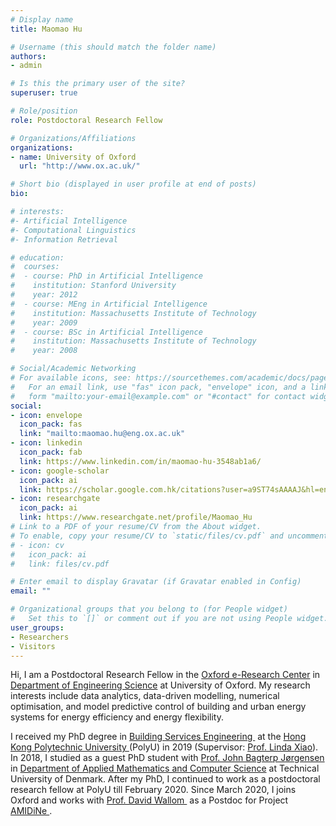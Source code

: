 ```yaml
---
# Display name
title: Maomao Hu

# Username (this should match the folder name)
authors:
- admin

# Is this the primary user of the site?
superuser: true

# Role/position
role: Postdoctoral Research Fellow

# Organizations/Affiliations
organizations:
- name: University of Oxford
  url: "http://www.ox.ac.uk/"

# Short bio (displayed in user profile at end of posts)
bio: 

# interests:
#- Artificial Intelligence
#- Computational Linguistics
#- Information Retrieval

# education:
#  courses:
#  - course: PhD in Artificial Intelligence
#    institution: Stanford University
#    year: 2012
#  - course: MEng in Artificial Intelligence
#    institution: Massachusetts Institute of Technology
#    year: 2009
#  - course: BSc in Artificial Intelligence
#    institution: Massachusetts Institute of Technology
#    year: 2008

# Social/Academic Networking
# For available icons, see: https://sourcethemes.com/academic/docs/page-builder/#icons
#   For an email link, use "fas" icon pack, "envelope" icon, and a link in the
#   form "mailto:your-email@example.com" or "#contact" for contact widget.
social:
- icon: envelope
  icon_pack: fas
  link: "mailto:maomao.hu@eng.ox.ac.uk"
- icon: linkedin
  icon_pack: fab
  link: https://www.linkedin.com/in/maomao-hu-3548ab1a6/
- icon: google-scholar
  icon_pack: ai
  link: https://scholar.google.com.hk/citations?user=a9ST74sAAAAJ&hl=en
- icon: researchgate
  icon_pack: ai
  link: https://www.researchgate.net/profile/Maomao_Hu
# Link to a PDF of your resume/CV from the About widget.
# To enable, copy your resume/CV to `static/files/cv.pdf` and uncomment the lines below.
# - icon: cv
#   icon_pack: ai
#   link: files/cv.pdf

# Enter email to display Gravatar (if Gravatar enabled in Config)
email: ""

# Organizational groups that you belong to (for People widget)
#   Set this to `[]` or comment out if you are not using People widget.
user_groups:
- Researchers
- Visitors
---
```


Hi, I am a Postdoctoral Research Fellow in the <a href="https://www.oerc.ox.ac.uk/" target="_blank"> Oxford e-Research Center</a> in <a href="https://eng.ox.ac.uk/" target="_blank"> Department of Engineering Science</a>  at University of Oxford. My research interests include data analytics, data-driven modelling, numerical optimisation, and model predictive control of building and urban energy systems for energy efficiency and energy flexibility.

I received my PhD degree in <a href="https://www.bse.polyu.edu.hk/" target="_blank"> Building Services Engineering </a> at the <a href="https://www.polyu.edu.hk/" target="_blank"> Hong Kong Polytechnic University </a> (PolyU) in 2019 (Supervisor: <a href="https://www.bse.polyu.edu.hk/People/befx/index.html" target="_blank">Prof. Linda Xiao</a>). In 2018, I studied as a guest PhD student with [Prof. John Bagterp Jørgensen](http://www2.imm.dtu.dk/~jbjo/theses.html) in [Department of Applied Mathematics and Computer Science](https://www.compute.dtu.dk/english) at Technical University of Denmark. After my PhD, I continued to work as a postdoctoral research fellow at PolyU till February 2020. Since March 2020, I joins Oxford and works with <a href="https://eng.ox.ac.uk/people/david-wallom/" target="_blank"> Prof. David Wallom </a> as a Postdoc for Project <a href="https://www.amidine.net/" target="_blank">AMIDiNe </a>.